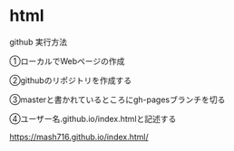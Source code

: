 # html

github 実行方法

➀ローカルでWebページの作成

➁githubのリポジトリを作成する

➂masterと書かれているところにgh-pagesブランチを切る

➃ユーザー名.github.io/index.htmlと記述する

https://mash716.github.io/index.html/
